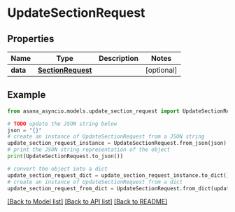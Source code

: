 # UpdateSectionRequest


## Properties

Name | Type | Description | Notes
------------ | ------------- | ------------- | -------------
**data** | [**SectionRequest**](SectionRequest.md) |  | [optional] 

## Example

```python
from asana_asyncio.models.update_section_request import UpdateSectionRequest

# TODO update the JSON string below
json = "{}"
# create an instance of UpdateSectionRequest from a JSON string
update_section_request_instance = UpdateSectionRequest.from_json(json)
# print the JSON string representation of the object
print(UpdateSectionRequest.to_json())

# convert the object into a dict
update_section_request_dict = update_section_request_instance.to_dict()
# create an instance of UpdateSectionRequest from a dict
update_section_request_from_dict = UpdateSectionRequest.from_dict(update_section_request_dict)
```
[[Back to Model list]](../README.md#documentation-for-models) [[Back to API list]](../README.md#documentation-for-api-endpoints) [[Back to README]](../README.md)


